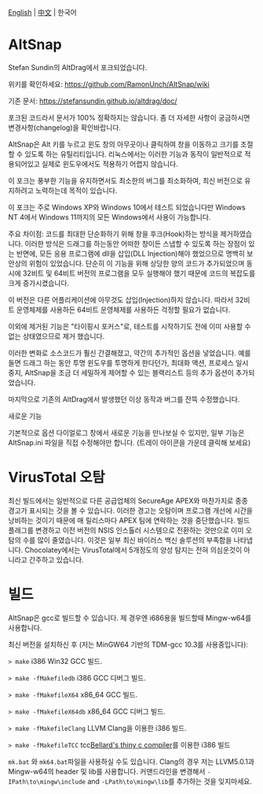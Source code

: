 [English](./README.md) | [中文](./README_zh-CN.md) | 한국어

# AltSnap

Stefan Sundin의 AltDrag에서 포크되었습니다.

위키를 확인하세요: <https://github.com/RamonUnch/AltSnap/wiki>

기존 문서: <https://stefansundin.github.io/altdrag/doc/>

포크된 코드라서 문서가 100% 정확하지는 않습니다.
좀 더 자세한 사항이 궁금하시면 변경사항(changelog)을 확인바랍니다.

AltSnap은 Alt 키를 누르고 윈도 창의 아무곳이나 클릭하여 창을 이동하고 크기를 조절할 수 있도록 하는 유틸리티입니다.
리눅스에서는 이러한 기능과 동작이 일반적으로 적용되어있고 실제로 윈도우에서도 적용하기 어렵지 않습니다.

이 포크는 풍부한 기능을 유지하면서도 최소한의 버그를 최소화하여, 최신 버전으로 유지하려고 노력하는데 목적이 있습니다.

이 포크는 주로 Windows XP와 Windows 10에서 테스트 되었습니다만 Windows NT 4에서 Windows 11까지의 모든 Windows에서 사용이 가능합니다.

주요 차이점:
코드를 최대한 단순화하기 위해 창을 후크(Hook)하는 방식을 제거하였습니다. 이러한 방식은 드래그를 하는동안 어떠한 창이든 스냅할 수 있도록 하는 장점이 있는 반면에, 모든 응용 프로그램에 dll을 삽입(DLL Injection)해야 했었으므로 명백히 보안상의 위험이 있었습니다. 단순히 이 기능을 위해 상당한 양의 코드가 추가되었으며 동시에 32비트 및 64비트 버전의 프로그램을 모두 실행해야 했기 때문에 코드의 복잡도를 크게 증가시켰습니다.

이 버전은 다른 어플리케이션에 아무것도 삽입(Injection)하지 않습니다. 따라서 32비트 운영체제를 사용하든 64비트 운영체제를 사용하든 걱정할 필요가 없습니다.

이외에 제거된 기능은 "타이핑시 포커스"로, 테스트를 시작하기도 전에 이미 사용할 수 없는 상태였으므로 제거 했습니다.

이러한 변화로 소스코드가 훨신 간결해졌고, 약간의 추가적인 옵션을 넣었습니다. 예를 들면 드래그 하는 동안 투명 윈도우를 투명하게 한다던가, 최대화 액션, 프로세스 일시 중지, AltSnap을 조금 더 세밀하게 제어할 수 있는 블랙리스트 등의 추가 옵션이 추가되었습니다.

마지막으로 기존의 AltDrag에서 발생했던 이상 동작과 버그를 잔뜩 수정했습니다.

새로운 기능

기본적으로 옵션 다이얼로그 창에서 새로운 기능을 만나보실 수 있지만, 일부 기능은 AltSnap.ini 파일을 직접 수정해야만 합니다. (트레이 아이콘을 가운데 클릭해 보세요)

# VirusTotal 오탐

최신 빌드에서는 일반적으로 다른 공급업체의 SecureAge APEX와 마찬가지로 종종 경고가 표시되는 것을 볼 수 있습니다. 이러한 경고는 오탐이며 프로그램 개선에 시간을 낭비하는 것이기 때문에 매 릴리스마다 APEX 팀에 연락하는 것을 중단했습니다. 빌드 플래그를 변경하고 이전 버전의 NSIS 인스톨러 시스템으로 전환하는 것만으로 이미 오탐의 수를 많이 줄였습니다. 이것은 일부 최신 바이러스 백신 솔루션의 부족함을 나타냅니다. Chocolatey에서는 VirusTotal에서 5개정도의 양성 탐지는 전혀 의심운것이 아니라고 간주하고 있습니다.

# 빌드

AltSnap은 gcc로 빌드할 수 있습니다. 제 경우엔 i686용을 빌드할때 Mingw-w64를 사용합니다.

최신 버전을 설치하신 후 (저는 MinGW64 기반의 TDM-gcc 10.3를 사용중입니다):

`> make` i386 Win32 GCC 빌드.

`> make -fMakefiledb` i386 GCC 디버그 빌드.

`> make -fMakefileX64` x86_64 GCC 빌드.

`> make -fMakefileX64db` x86_64 GCC 디버그 빌드.

`> make -fMakefileClang` LLVM Clang을 이용한 i386 빌드.

`> make -fMakefileTCC` tcc[Bellard's thiny c compiler](https://bellard.org/tcc/)를 이용한 i386 빌드

`mk.bat` 와 `mk64.bat`파일을 사용하실 수도 있습니다. Clang의 경우 저는 LLVM5.0.1과  Mingw-w64의 header 및 lib를 사용합니다. 커맨드라인을 변경해서 `-IPath\to\mingw\include` and `-LPath\to\mingw\lib`를 추가하는 것을 잊지마세요.
